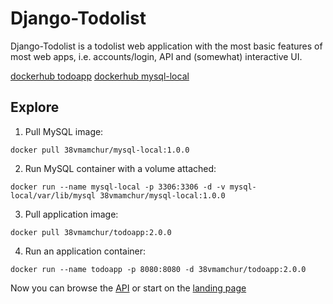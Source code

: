 # Django-Todolist

Django-Todolist is a todolist web application with the most basic features of most web apps, i.e. accounts/login, API and (somewhat) interactive UI.

[dockerhub todoapp](https://hub.docker.com/repository/docker/38vmamchur/todoapp/general)
[dockerhub mysql-local](https://hub.docker.com/repository/docker/38vmamchur/mysql-local/general)

## Explore
1. Pull MySQL image: 
```
docker pull 38vmamchur/mysql-local:1.0.0
```

2. Run MySQL container with a volume attached:
```
docker run --name mysql-local -p 3306:3306 -d -v mysql-local/var/lib/mysql 38vmamchur/mysql-local:1.0.0
```

3. Pull application image:
```
docker pull 38vmamchur/todoapp:2.0.0
```

4. Run an application container:
```
docker run --name todoapp -p 8080:8080 -d 38vmamchur/todoapp:2.0.0
```

Now you can browse the [API](http://localhost:8000/api/)
or start on the [landing page](http://localhost:8080/)

